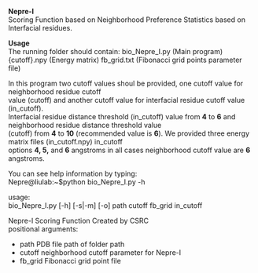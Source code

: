 **Nepre-I** \
Scoring Function based on Neighborhood Preference Statistics based on Interfacial residues. 

**Usage**  \
The running folder should contain:
bio_Nepre_I.py (Main program)
{cutoff}.npy (Energy matrix)
fb_grid.txt (Fibonacci grid points parameter file)

In this program two cutoff values shoul be provided, one cutoff value for neighborhood residue cutoff \
value (cutoff) and another cutoff value for interfacial residue cutoff value (in_cutoff). \
Interfacial residue distance threshold (in_cutoff) value from **4** to **6** and neighborhood residue distance threshold value \
(cutoff) from **4** to **10** (recommended value is **6**). We provided three energy matrix files (in_cutoff.npy) in_cutoff \
options **4, 5,** and **6** angstroms in all cases neighborhood cutoff value are **6** angstroms.

You can see help information by typing:\
Nepre@liulab:~$python bio_Nepre_I.py -h 

usage: \
bio_Nepre_I.py  [-h] [-s|-m] [-o]   path cutoff  fb_grid  in_cutoff 

Nepre-I Scoring Function Created by CSRC \
positional arguments: 
  * path   PDB file path of folder path 
  * cutoff  neighborhood cutoff parameter for Nepre-I 
  * fb_grid  Fibonacci grid point file 
